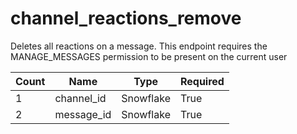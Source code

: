 # channel_reactions_remove 
Deletes all reactions on a message. This endpoint requires the MANAGE_MESSAGES permission to be present on the current user

Count | Name | Type | Required        
----|----|----|----  
1 | channel_id | Snowflake | True
2 | message_id | Snowflake | True
